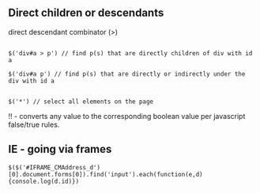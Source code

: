 ## Direct children or descendants ##

direct descendant combinator (>)

```

$('div#a > p') // find p(s) that are directly children of div with id a

$('div#a p') // find p(s) that are directly or indirectly under the div with id a

```

```

$('*') // select all elements on the page

```

!! - converts any value to the corresponding boolean value per javascript false/true rules.

## IE - going via frames ##

```
$($('#IFRAME_CMAddress_d')[0].document.forms[0]).find('input').each(function(e,d){console.log(d.id)})
```
